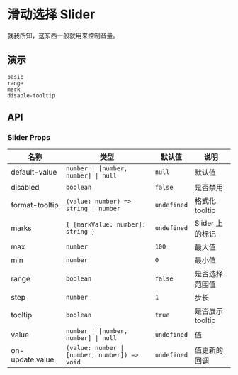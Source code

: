 # 滑动选择 Slider

就我所知，这东西一般就用来控制音量。

## 演示

```demo
basic
range
mark
disable-tooltip
```

## API

### Slider Props

| 名称 | 类型 | 默认值 | 说明 |
| --- | --- | --- | --- |
| default-value | `number \| [number, number] \| null` | `null` | 默认值 |
| disabled | `boolean` | `false` | 是否禁用 |
| format-tooltip | `(value: number) => string \| number` | `undefined` | 格式化 tooltip |
| marks | `{ [markValue: number]: string }` | `undefined` | Slider 上的标记 |
| max | `number` | `100` | 最大值 |
| min | `number` | `0` | 最小值 |
| range | `boolean` | `false` | 是否选择范围值 |
| step | `number` | `1` | 步长 |
| tooltip | `boolean` | `true` | 是否展示 tooltip |
| value | `number \| [number, number] \| null` | `undefined` | 值 |
| on-update:value | `(value: number \| [number, number]) => void` | `undefined` | 值更新的回调 |
